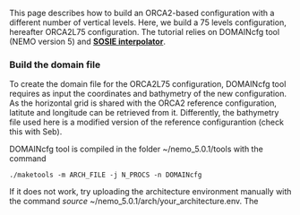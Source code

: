 This page describes how to build an ORCA2-based configuration with a different number of vertical levels.
Here, we build a 75 levels configuration, hereafter ORCA2L75 configuration.
The tutorial relies on DOMAINcfg tool (NEMO version 5) and [**SOSIE interpolator**](https://github.com/brodeau/sosie).

### Build the domain file
To create the domain file for the ORCA2L75 configuration, DOMAINcfg tool requires as input the coordinates and bathymetry of the new configuration. 
As the horizontal grid is shared with the ORCA2 reference configuration, latitute and longitude can be retrieved from it.
Differently, the bathymetry file used here is a modified version of the reference configurantion (check this with Seb).

DOMAINcfg tool is compiled in the folder ~/nemo_5.0.1/tools with the command
```
./maketools -m ARCH_FILE -j N_PROCS -n DOMAINcfg
```
If it does not work, try uploading the architecture environment manually with the command *source* ~/nemo_5.0.1/arch/your_architecture.env.
The 
